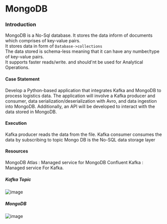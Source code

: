 # MongoDB
### Introduction
MongoDB is a No-Sql database. It stores the data inform of documents which comprises of key-value pairs.\
It stores data in form of  ```Database->collections```\
The data stored is schema-less meaning that it can have any number/type of key-value pairs.\
It supports faster reads/write. and should'nt be used for Analytical Operations.

#### Case Statement
Develop a Python-based application that integrates Kafka and MongoDB to process logistics data. The application will involve a Kafka producer and consumer, data serialization/deserialization with Avro, and data ingestion into MongoDB. Additionally, an API will be developed to interact with the data stored in MongoDB.

#### Execution
Kafka producer reads the data from the file.
Kafka consumer consumes the data by subscribing to topic
Mongo DB is the No-SQL data storage layer

#### Resources
MongoDB Atlas : Managed service for MongoDB
Confluent Kafka : Managed service For Kafka.

##### Kafka Topic

![image](https://github.com/user-attachments/assets/456e9bd7-5870-486f-8ac9-76edb4354da4)

##### MongoDB

![image](https://github.com/user-attachments/assets/03d1a67b-4c76-4e47-b336-2553bc24d746)

